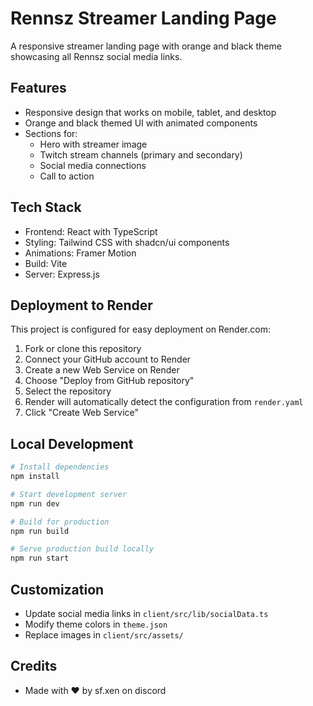 # Rennsz Streamer Landing Page

A responsive streamer landing page with orange and black theme showcasing all Rennsz social media links.

## Features

- Responsive design that works on mobile, tablet, and desktop
- Orange and black themed UI with animated components
- Sections for:
  - Hero with streamer image
  - Twitch stream channels (primary and secondary)
  - Social media connections
  - Call to action

## Tech Stack

- Frontend: React with TypeScript
- Styling: Tailwind CSS with shadcn/ui components
- Animations: Framer Motion
- Build: Vite
- Server: Express.js

## Deployment to Render

This project is configured for easy deployment on Render.com:

1. Fork or clone this repository
2. Connect your GitHub account to Render
3. Create a new Web Service on Render
4. Choose "Deploy from GitHub repository"
5. Select the repository
6. Render will automatically detect the configuration from `render.yaml`
7. Click "Create Web Service"

## Local Development

```bash
# Install dependencies
npm install

# Start development server
npm run dev

# Build for production
npm run build

# Serve production build locally
npm run start
```

## Customization

- Update social media links in `client/src/lib/socialData.ts`
- Modify theme colors in `theme.json`
- Replace images in `client/src/assets/`

## Credits

- Made with ♥️ by sf.xen on discord